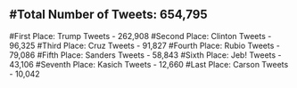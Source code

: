 #Total Number of Tweets: 654,795 
---
#First Place: Trump Tweets - 262,908
#Second Place: Clinton Tweets - 96,325
#Third Place: Cruz Tweets - 91,827
#Fourth Place: Rubio Tweets - 79,086
#Fifth Place: Sanders Tweets - 58,843
#Sixth Place: Jeb! Tweets - 43,106
#Seventh Place: Kasich Tweets - 12,660
#Last Place: Carson Tweets - 10,042
